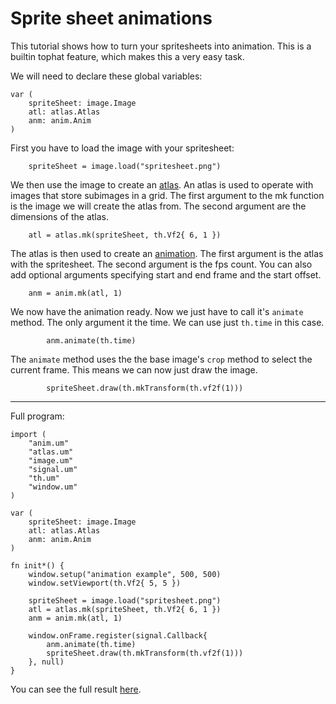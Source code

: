 # Sprite sheet animations

This tutorial shows how to turn your spritesheets into animation.  This is a
builtin tophat feature, which makes this a very easy task.

We will need to declare these global variables:

```
var (
	spriteSheet: image.Image
	atl: atlas.Atlas
	anm: anim.Anim
)
```

First you have to load the image with your spritesheet:

```
	spriteSheet = image.load("spritesheet.png")
```

We then use the image to create an [atlas](/api/atlas.um.md).  An atlas is used
to operate with images that store subimages in a grid.  The first argument to
the mk function is the image we will create the atlas from.  The second
argument are the dimensions of the atlas.

```
	atl = atlas.mk(spriteSheet, th.Vf2{ 6, 1 })
```

The atlas is then used to create an [animation](/api/anim.um.md).  The first
argument is the atlas with the spritesheet.  The second argument is the fps
count.  You can also add optional arguments specifying start and end frame and
the start offset.

```
	anm = anim.mk(atl, 1)
```

We now have the animation ready.  Now we just have to call it's `animate`
method.  The only argument it the time.  We can use just `th.time` in this
case.

```
		anm.animate(th.time)
```

The `animate` method uses the the base image's `crop` method to select the
current frame.  This means we can now just draw the image.

```
		spriteSheet.draw(th.mkTransform(th.vf2f(1)))
```

* * *

Full program:

```
import (
	"anim.um"
	"atlas.um"
	"image.um"
	"signal.um"
	"th.um"
	"window.um"
)

var (
	spriteSheet: image.Image
	atl: atlas.Atlas
	anm: anim.Anim
)

fn init*() {
	window.setup("animation example", 500, 500)
	window.setViewport(th.Vf2{ 5, 5 })

	spriteSheet = image.load("spritesheet.png")
	atl = atlas.mk(spriteSheet, th.Vf2{ 6, 1 })
	anm = anim.mk(atl, 1)

	window.onFrame.register(signal.Callback{
		anm.animate(th.time)
		spriteSheet.draw(th.mkTransform(th.vf2f(1)))
	}, null)
}
```

You can see the full result [here](https://tophat2d.dev/examples/anim-tut).
